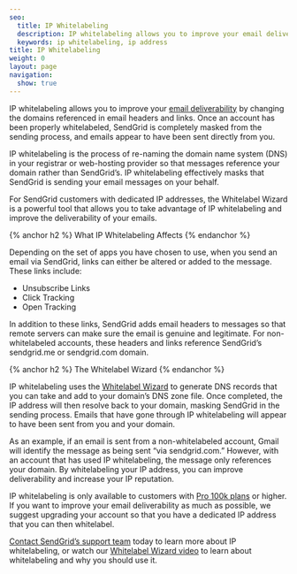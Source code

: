 ```yaml
---
seo:
  title: IP Whitelabeling
  description: IP whitelabeling allows you to improve your email deliverability by changing the domains referenced in email headers and links.
  keywords: ip whitelabeling, ip address
title: IP Whitelabeling
weight: 0
layout: page
navigation:
  show: true
---
```


IP whitelabeling allows you to improve your [email deliverability]({{root_url}}/Glossary/email_deliverability.html) by changing the domains referenced in email headers and links. Once an account has been properly whitelabeled, SendGrid is completely masked from the sending process, and emails appear to have been sent directly from you.

IP whitelabeling is the process of re-naming the domain name system (DNS) in your registrar or web-hosting provider so that messages reference your domain rather than SendGrid’s. IP whitelabeling effectively masks that SendGrid is sending your email messages on your behalf.

For SendGrid customers with dedicated IP addresses, the Whitelabel Wizard is a powerful tool that allows you to take advantage of IP whitelabeling and improve the deliverability of your emails.

{% anchor h2 %}
What IP Whitelabeling Affects
{% endanchor %}

Depending on the set of apps you have chosen to use, when you send an email via SendGrid, links can either be altered or added to the message. These links include:

* Unsubscribe Links
* Click Tracking
* Open Tracking

In addition to these links, SendGrid adds email headers to messages so that remote servers can make sure the email is genuine and legitimate. For non-whitelabeled accounts, these headers and links reference SendGrid’s sendgrid.me or sendgrid.com domain.

{% anchor h2 %}
The Whitelabel Wizard
{% endanchor %}

IP whitelabeling uses the [Whitelabel Wizard]({{root_url}}/User_Guide/Setting_Up_Your_Server/Whitelabeling/whitelabel_wizard.html) to generate DNS records that you can take and add to your domain’s DNS zone file. Once completed, the IP address will then resolve back to your domain, masking SendGrid in the sending process. Emails that have gone through IP whitelabeling will appear to have been sent from you and your domain.

As an example, if an email is sent from a non-whitelabeled account, Gmail will identify the message as being sent “via sendgrid.com.” However, with an account that has used IP whitelabeling, the message only references your domain. By whitelabeling your IP address, you can improve deliverability and increase your IP reputation.

IP whitelabeling is only available to customers with [Pro 100k plans]({{site.pricing_url}}?mc=SendGrid%20Documentation) or higher. If you want to improve your email deliverability as much as possible, we suggest upgrading your account so that you have a dedicated IP address that you can then whitelabel.

[Contact SendGrid’s support team](https://sendgrid.zendesk.com/hc/en-us) today to learn more about IP whitelabeling, or watch our [Whitelabel Wizard video]({{root_url}}/VidGrid/whitelabel.html) to learn about whitelabeling and why you should use it.
